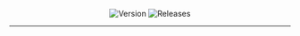 <div align="center">

![Version](https://img.shields.io/badge/Version-v1.0.1-blue)
![Releases](https://img.shields.io/badge/Release-Stable-brightgreen)
</div>

----
